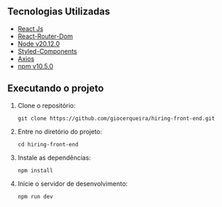 ## Tecnologias Utilizadas
- <a href="https://pt-br.legacy.reactjs.org"> React Js </a>
- <a href="https://reactrouter.com/en/main"> React-Router-Dom </a>
- <a href="https://reactrouter.com/en/main"> Node v20.12.0 </a>
- <a href="https://styled-components.com"> Styled-Components </a>
- <a href="https://axios-http.com/ptbr/docs/intro"> Axios </a>
- <a href="https://www.npmjs.com"> npm v10.5.0</a>

## Executando o projeto
1. Clone o repositório:
   ```
   git clone https://github.com/giocerqueira/hiring-front-end.git
   ```
2. Entre no diretório do projeto:
   ```
   cd hiring-front-end
   ```
3. Instale as dependências:
   ```
   npm install
   ```

4. Inicie o servidor de desenvolvimento:
   ```
   npm run dev
   ```